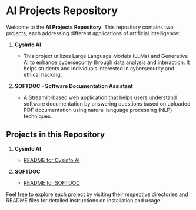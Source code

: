 # AI Projects Repository

Welcome to the **AI Projects Repository**. This repository contains two projects, each addressing different applications of artificial intelligence:

1. **Cysinfo AI**  
   - This project utilizes Large Language Models (LLMs) and Generative AI to enhance cybersecurity through data analysis and interaction. It helps students and individuals interested in cybersecurity and ethical hacking.

2. **SOFTDOC - Software Documentation Assistant**  
   - A Streamlit-based web application that helps users understand software documentation by answering questions based on uploaded PDF documentation using natural language processing (NLP) techniques.

## Projects in this Repository

1. **Cysinfo AI**
   - [README for Cysinfo AI](Cysinfo-AI/README.md)

2. **SOFTDOC**
   - [README for SOFTDOC](Softdoc/README.md)

Feel free to explore each project by visiting their respective directories and README files for detailed instructions on installation and usage.

